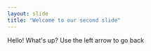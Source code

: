 ```yaml
---
layout: slide
title: "Welcome to our second slide"
---
```

Hello! What's up?
Use the left arrow to go back
